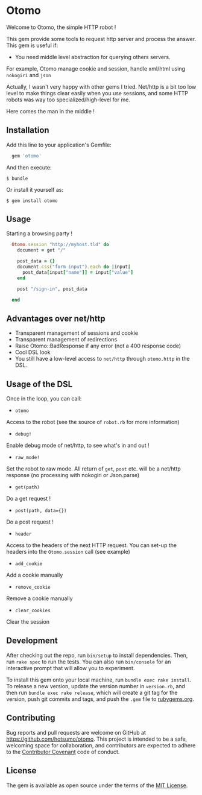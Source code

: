 # Otomo

Welcome to Otomo, the simple HTTP robot !

This gem provide some tools to request http server and process the answer.
This gem is useful if:

- You need middle level abstraction for querying others servers.

For example, Otomo manage cookie and session, handle xml/html using `nokogiri` and `json`

Actually, I wasn't very happy with other gems I tried. Net/http is a bit too low level to make things clear easily when you use sessions, and some HTTP robots was way too specialized/high-level for me.

Here comes the man in the middle !

## Installation

Add this line to your application's Gemfile:

```ruby
  gem 'otomo'
```

And then execute:

    $ bundle

Or install it yourself as:

    $ gem install otomo

## Usage

Starting a browsing party !


```ruby
  Otomo.session "http://myhost.tld" do
    document = get "/"

    post_data = {}
    document.css("form input").each do |input|
      post_data[input["name"]] = input["value"]
    end

    post "/sign-in", post_data

  end
```

## Advantages over net/http

- Transparent management of sessions and cookie
- Transparent management of redirections
- Raise Otomo::BadResponse if any error (not a 400 response code)
- Cool DSL look
- You still have a low-level access to `net/http` through `otomo.http` in the DSL.

## Usage of the DSL

Once in the loop, you can call:

- `otomo`

Access to the robot (see the source of `robot.rb` for more information)


- `debug!`

Enable debug mode of net/http, to see what's in and out !

- `raw_mode!`

Set the robot to raw mode. All return of `get`, `post` etc. will be a net/http response (no processing with nokogiri or Json.parse)

- `get(path)`

Do a get request !

- `post(path, data={})`

Do a post request !

- `header`

Access to the headers of the next HTTP request. You can set-up the headers into the `Otomo.session` call (see example)

- `add_cookie`

Add a cookie manually

- `remove_cookie`

Remove a cookie manually

- `clear_cookies`

Clear the session

## Development

After checking out the repo, run `bin/setup` to install dependencies. Then, run `rake spec` to run the tests. You can also run `bin/console` for an interactive prompt that will allow you to experiment.

To install this gem onto your local machine, run `bundle exec rake install`. To release a new version, update the version number in `version.rb`, and then run `bundle exec rake release`, which will create a git tag for the version, push git commits and tags, and push the `.gem` file to [rubygems.org](https://rubygems.org).

## Contributing

Bug reports and pull requests are welcome on GitHub at https://github.com/hotsumo/otomo. This project is intended to be a safe, welcoming space for collaboration, and contributors are expected to adhere to the [Contributor Covenant](http://contributor-covenant.org) code of conduct.


## License

The gem is available as open source under the terms of the [MIT License](http://opensource.org/licenses/MIT).

